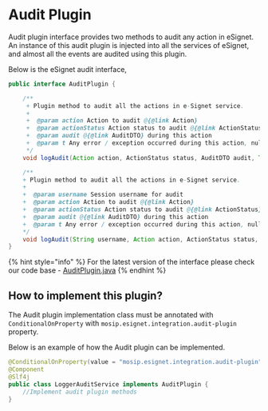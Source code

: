 # Audit Plugin

Audit plugin interface provides two methods to audit any action in eSignet. An instance of this audit plugin is injected into all the services of eSignet, and almost all the events are audited using this plugin.

Below is the eSignet audit interface,

```java
public interface AuditPlugin {

    /**
     + Plugin method to audit all the actions in e-Signet service.
     +
     +  @param action Action to audit @{@link Action}
     +  @param actionStatus Action status to audit @{@link ActionStatus}
     +  @param audit @{@link AuditDTO} during this action
     +  @param t Any error / exception occurred during this action, null if no errors / exception found.
     */
    void logAudit(Action action, ActionStatus status, AuditDTO audit, Throwable t);

    /**
    + Plugin method to audit all the actions in e-Signet service.
    +
    +  @param username Session username for audit
    +  @param action Action to audit @{@link Action}
    +  @param actionStatus Action status to audit @{@link ActionStatus}
    +  @param audit @{@link AuditDTO} during this action
    +  @param t Any error / exception occurred during this action, null if no errors / exception found.
    */
	void logAudit(String username, Action action, ActionStatus status, AuditDTO audit, Throwable t);
}
```

{% hint style="info" %}
For the latest version of the interface please check our code base - [AuditPlugin.java](https://github.com/mosip/esignet/blob/master/esignet-integration-api/src/main/java/io/mosip/esignet/api/spi/AuditPlugin.java)
{% endhint %}

## How to implement this plugin?

The Audit plugin implementation class must be annotated with `ConditionalOnProperty` with `mosip.esignet.integration.audit-plugin` property.

Below is an example of how the Audit plugin can be implemented.

```java
@ConditionalOnProperty(value = "mosip.esignet.integration.audit-plugin", havingValue = "mock-audit-service")
@Component
@Slf4j
public class LoggerAuditService implements AuditPlugin {
    //Implement audit plugin methods
}
```
